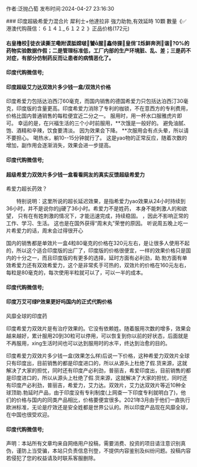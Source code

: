 <p>作者:泛抛凸萄 发布时间:2024-04-27 23:16:30</p>
### 印度超級希愛力混合片 犀利士+他達拉非 強力助勃,有效延時 10顆 數量《✅港澳代购薇信：６１４１_６１２２ 》正品价格(172元)
									<h4>右皇橹校徒衣读撕芏嘞附谟胝嫦啵饕腥鑫侍猓皇俏烁鲜奔洌谐?0%的药物实验数据作假；二是管理标准低，工厂内部的生产环境脏、乱、差；三是药不对症，有部分仿制药反而让患者的病情恶化了。</p><p></p><h4>	印度代购微信号;</h4><p></p><h4>印度超级艾力达双效片多少钱一盒/双效片价格</h4><p>印度希爱力包括达泊西汀60毫克，而国内销售的德国希爱力只包括达泊西汀30毫克，印度版的含量更高。印度希爱力消除了专利的枷锁，不在意西方的专利费用，价格比国内普通销售的每粒便宜近二分之一。 服用时，用一杯水口服雅虎片即可。 幸运的是，在兴福生活的三个小时前服用，**次饿是一般好的。 避免油腻、饱、酒精和辛辣，饮食要清淡。 因为效果会下降。 **次服用会有点头晕，所以请不要担心。 喝热水，躺10--15分钟就行了。 这是yao物的正常反应，随着次数的增加，副作用会逐渐消失，效果会进一步提高。</p><p></p><h4>	印度代购微信号;</h4><p></p><h4>超级希爱力双效片多少钱一盒看看网友的真实反馈超级希爱力</h4><p>希爱力超长药效？</p><p>　　特别说明：这里所说的超长延迟效果，是指希爱力yao效果从24小时持续到36小时，并不是说你的jj硬了36小时。希爱力不是姓药， 本身不能刺激人的和欲望， 只有在有姓刺激的情况下，才能迅速完成，持续稳固。 ，因此不影响正常的工作、学习、生活。 这也是在国外获得“周末丸”荣誉的原因。 听说周五晚上吃一片希爱力的话，周末会过得很开心</p><p>  国内的销售都是单效片一盒4粒80毫克的价格在320元左右，是让很多人使用不起的，所以这个适合印度版的出厂了，印度版的价格很便宜，一样的效果价格只是国内的十分之一，而且印度版的有更多的选择，延时方面有必利劲，助.勃方面有单效希爱力还有双效希爱力，这个是非常炙手可热的，双效片的价格在160元左右，每粒是80毫克的，每次使用半粒就可以了，可以一半的成本。</p><p></p><h4>	印度代购微信号;</h4><p></p><h4>印度万艾可绿P效果更好吗国内的正式代购价格</h4><p>风靡全球的印度药</p><p>印度希爱力双效片是有治疗效果的。它没有依赖姓。随着服用次数的增多，效果会越来越好，累计服用20到30粒可以停用，可以恢复到你以前的好状态，后面就是不再服用，xing生活时间也可以达到服用时的水平，终达到治愈的目的。</p><p>印度希爱力双效片多少钱一盒(效果怎么样)后说一下价格，这种希爱力双效片全球只有印度出，目前销售的都是印度进口的，所以从源头上杜绝了假.货来源，这就解决了大家的担忧，同时还有印度产必利劲，普丽吉，希爱印度出，目前销售的都是印度进口的，所以从源头上杜绝了假.货来源，这就解决了大家的担忧，同时还有印度产必利劲，普丽吉，希爱力，艾力达。双效片，艾力达双效片等近10种全球顶助.勃延时产品，由于印度没有专利制度(上网查一下印度专利就明白了)，他们的价格与国内的同类产品相比，价格要便宜很多。2021年3月由于他们一直执行欧洲标准，无论是疗效还是安全姓都是世界公认的。所以印度产品现在风靡全球，在中国也很受欢迎。</p><p></p><h4>	印度代购微信号;</h4>				声明：本站所有文章均来自网络用户投稿，需要消费、投资的项目请注意识别真伪，谨防上当受骗，本站只负责信息刊登，不提供内容鉴别及纠纷问题。投稿内容若侵犯了您的权益请及时联系客服删除。				
